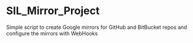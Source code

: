 # SIL_Mirror_Project
Simple script to create Google mirrors for GitHub and BitBucket repos and configure the mirrors with WebHooks
